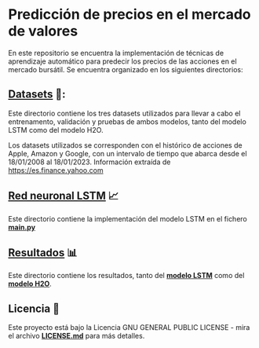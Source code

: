 # Predicción de precios en el mercado de valores

En este repositorio se encuentra la implementación de técnicas de aprendizaje automático para predecir los precios de las acciones en el mercado bursátil. Se encuentra organizado en los siguientes directorios:

## [Datasets](./Datasets) 📂:
Este directorio contiene los tres datasets utilizados para llevar a cabo el entrenamento, validación y pruebas de ambos modelos, tanto del modelo LSTM como del modelo H2O.

Los datasets utilizados se corresponden con el histórico de acciones de Apple, Amazon y Google, con un intervalo de tiempo que abarca desde el 18/01/2008 al 18/01/2023. Información extraída de https://es.finance.yahoo.com

## [Red neuronal LSTM](./Red%20neuronal%20LSTM) 📈

Este directorio contiene la implementación del modelo LSTM en el fichero [**main.py**](Red%20neuronal%20LSTM/main.py)

## [Resultados](./Resultados) 📊

Este directorio contiene los resultados, tanto del [**modelo LSTM**](Resultados/Resultados%20modelo%20propio%20LSTM/) como del [**modelo H2O**](Resultados/Resultados%20modelo%20H2O/).

## Licencia 📄

Este proyecto está bajo la Licencia GNU GENERAL PUBLIC LICENSE - mira el archivo [**LICENSE.md**](LICENSE.md) para más detalles.
